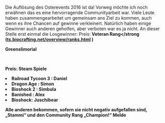 Die Auflösung des Osterevents 2016 ist da! Vorweg möchte ich noch erwähnen das es eine hervorragende Communityarbeit war. Viele Leute haben zusammengearbeitet um gemeinsam ans Ziel zu kommen, auch wenn es ihre Chancen auf gewinne verkleinert. Natürlich haben einige Gewinner auch anderen geholfen, aber verboten war es ja nicht. 
An dieser Stelle erst einmal die Losgewinner:
Preis: <strong>Veteran Rang</strong (<a href="https://ts.biocrafting.net/overview/ranks.html">ts.biocrafting.net/overview/ranks.html</a>
)
<p>Greenslimorial<p>
<br>
<p>Preis: <strong>Steam Spiele</strong></p>
<li>Railroad Tycoon 3 : Daniel</li>
<li>Dragon Age : Simon</li>
<li>Bioshock 2 : Simbula</li>
<li>Banished : Alex</li>
<li>Bioshock: Juschibear</li>
<p>Alle anderen bekommen, sofern sie nicht negativ aufgefallen sind, „Stammi“ und den Community Rang „Champion!“
Melde<p>
